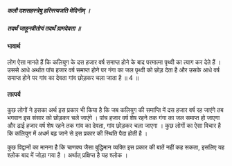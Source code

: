 ##### कलौ दशसहस्त्रेषु हरिस्त्यजति मेदिनीम् ।
##### तदर्थं जाहूनवीतोयं तदर्थं ग्रामदेवता ॥

#### भावार्थ

लोग ऐसा मानते हैं कि कलियुग के दस हजार वर्ष समाप्त होने के बाद परमात्मा पृथ्वी का त्याग कर देते हैं । उससे आधे अर्थात पांच हजार वर्ष समाप्त होने पर गंगा का जल पृथ्वी को छोड़ देता है और उसके आधे वर्ष समाप्त होने पर गांव का देवता गांव छोड़कर चला जाता है ॥ 4 ॥

#### तात्पर्य

कुछ लोगों ने इसका अर्थ इस प्रकार भी किया है कि जब कलियुग की समाप्ति में दस हजार वर्ष रह जाएंगे तब भगवान इस संसार को छोड़कर चले जाएंगे । पांच हजार वर्ष शेष रहने तक गंगा का जल समाप्त हो जाएगा और ढाई हजार वर्ष शेष रहने तक गांव का देवता, गांव छोड़कर चला जाएगा । कुछ लोगों का ऐसा विचार है कि कलियुग में अधर्म बढ़ जाने से इस प्रकार की स्थिति पैदा होती है ।

कुछ विद्वानों का मानना है कि चाणक्य जैसा बुद्धिमान व्यक्ति इस प्रकार की बातें नहीं कह सकता, इसलिए यह श्लोक बाद में जोड़ा गया है । अर्थात् प्रक्षिप्त है यह श्लोक ।